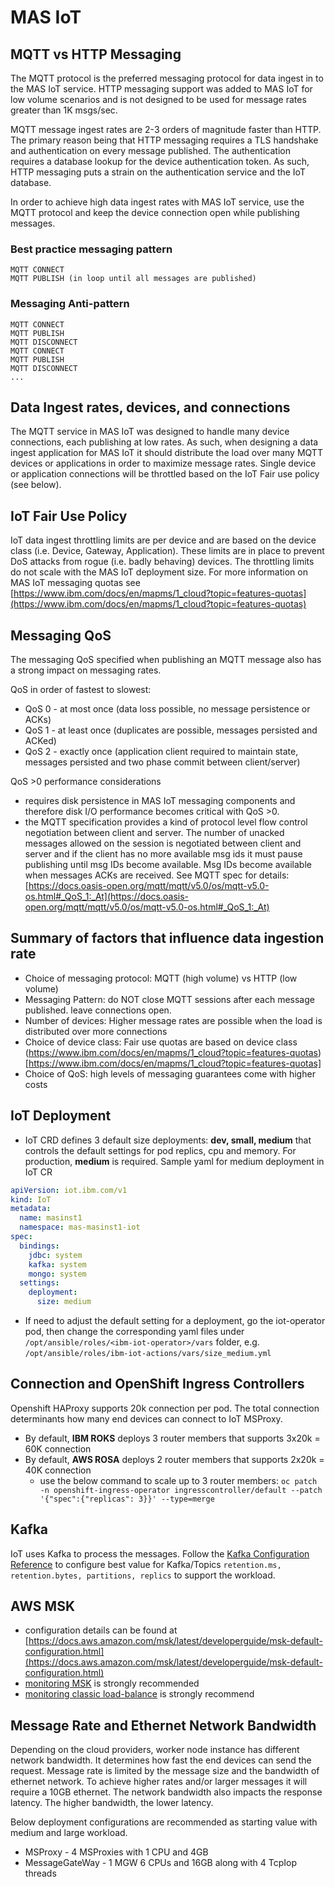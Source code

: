 # MAS IoT 

## MQTT vs HTTP Messaging
The MQTT protocol is the preferred messaging protocol for data ingest in to the MAS IoT service. HTTP messaging support was added to MAS IoT for low volume scenarios and is not designed to be used for message rates greater than 1K msgs/sec.

MQTT message ingest rates are 2-3 orders of magnitude faster than HTTP. The primary reason being that HTTP messaging requires a TLS handshake and authentication on every message published. The authentication requires a database lookup for the device authentication token.  As such, HTTP messaging puts a strain on the authentication service and the IoT database.

In order to achieve high data ingest rates with MAS IoT service, use the MQTT protocol and keep the device connection open while publishing messages.  

### Best practice messaging pattern

```
MQTT CONNECT
MQTT PUBLISH (in loop until all messages are published)
```

### Messaging Anti-pattern

```
MQTT CONNECT
MQTT PUBLISH
MQTT DISCONNECT
MQTT CONNECT
MQTT PUBLISH
MQTT DISCONNECT
...
```

## Data Ingest rates, devices, and connections
The MQTT service in MAS IoT was designed to handle many device connections, each publishing at low rates. As such, when designing a data ingest application for MAS IoT it should distribute the load over many MQTT devices or applications in order to maximize message rates. Single device or application connections will be throttled based on the IoT Fair use policy (see below).

## IoT Fair Use Policy
IoT data ingest throttling limits are per device and are based on the device class (i.e. Device, Gateway, Application).  These limits are in place to prevent DoS attacks from rogue (i.e. badly behaving) devices. The throttling limits do not scale with the MAS IoT deployment size. For more information on MAS IoT messaging quotas see [https://www.ibm.com/docs/en/mapms/1_cloud?topic=features-quotas](https://www.ibm.com/docs/en/mapms/1_cloud?topic=features-quotas)


## Messaging QoS
The messaging QoS specified when publishing an MQTT message also has a strong impact on messaging rates.

QoS in order of fastest to slowest:

- QoS 0 - at most once (data loss possible, no message persistence or ACKs)
- QoS 1 - at least once (duplicates are possible, messages persisted and ACKed)
- QoS 2 - exactly once (application client required to maintain state, messages persisted and two phase commit between client/server)

QoS >0 performance considerations

- requires disk persistence in MAS IoT messaging components and therefore disk I/O performance becomes critical with QoS >0.
- the MQTT specification provides a kind of protocol level flow control negotiation between client and server. The number of unacked messages allowed on the session is negotiated between client and server and if the client has no more available msg ids it must pause publishing until msg IDs become available. Msg IDs become available when messages ACKs are received. See MQTT spec for details: [https://docs.oasis-open.org/mqtt/mqtt/v5.0/os/mqtt-v5.0-os.html#_QoS_1:_At](https://docs.oasis-open.org/mqtt/mqtt/v5.0/os/mqtt-v5.0-os.html#_QoS_1:_At)

## Summary of factors that influence data ingestion rate

- Choice of messaging protocol: MQTT (high volume) vs HTTP (low volume)
- Messaging Pattern: do NOT close MQTT sessions after each message published. leave connections open.
- Number of devices: Higher message rates are possible when the load is distributed over more connections
- Choice of device class: Fair use quotas are based on device class (https://www.ibm.com/docs/en/mapms/1_cloud?topic=features-quotas)[https://www.ibm.com/docs/en/mapms/1_cloud?topic=features-quotas]
- Choice of QoS: high levels of messaging guarantees come with higher costs 

## IoT Deployment

- IoT CRD defines 3 default size deployments: **dev, small, medium** that controls the default settings for pod replics, cpu and memory. For production, **medium** is required.
Sample yaml for medium deployment in IoT CR 
```yaml  
apiVersion: iot.ibm.com/v1
kind: IoT
metadata:
  name: masinst1
  namespace: mas-masinst1-iot
spec:
  bindings:
    jdbc: system
    kafka: system
    mongo: system
  settings:
    deployment:
      size: medium
```
- If need to adjust the default setting for a deployment, go the iot-operator pod, then change the corresponding yaml files under `/opt/ansible/roles/<ibm-iot-operator>/vars` folder, e.g. `/opt/ansible/roles/ibm-iot-actions/vars/size_medium.yml`


## Connection and OpenShift Ingress Controllers

Openshift HAProxy supports 20k connection per pod. The total connection determinants how many end devices can connect to IoT MSProxy. 

- By default, **IBM ROKS** deploys 3 router members that supports 3x20k = 60K connection
- By default, **AWS ROSA** deploys 2 router members that supports 2x20k = 40K connection
    - use the below command to scale up to 3 router members:
    `oc patch -n openshift-ingress-operator ingresscontroller/default --patch '{"spec":{"replicas": 3}}' --type=merge`

## Kafka

IoT uses Kafka to process the messages. Follow the [Kafka Configuration Reference](https://docs.confluent.io/platform/current/installation/configuration/topic-configs.html#retention-ms) to configure best value for Kafka/Topics `retention.ms, retention.bytes, partitions, replics` to support the workload. 


## AWS MSK

- configuration details can be found at [https://docs.aws.amazon.com/msk/latest/developerguide/msk-default-configuration.html](https://docs.aws.amazon.com/msk/latest/developerguide/msk-default-configuration.html)
- [monitoring MSK](../aws/bestpractice.md#amazon-msk) is strongly recommended
- [monitoring classic load-balance](../aws/bestpractice.md#classic-load-balancer-idle-timeout) is strongly recommend 


## Message Rate and Ethernet Network Bandwidth

Depending on the cloud providers, worker node instance has different network bandwidth. It determines how fast the end devices can send the request. Message rate is limited by the message size and the bandwidth of ethernet network. To achieve higher rates and/or larger messages it will require a 10GB ethernet. The network bandwidth also impacts the response latency. The higher bandwidth, the lower latency.  

Below deployment configurations are recommended as starting value with medium and large workload. 

* MSProxy - 4 MSProxies with 1 CPU and 4GB
* MessageGateWay - 1 MGW 6 CPUs and 16GB along with 4 TcpIop threads


